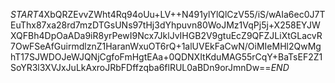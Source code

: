 $START$4XbQRZEvvZWht4Rq94oUu+LV++N491ylYlQlCzV55/iS/wAIa6ec0J7TEuThx87xa28rd7mzDTGsUNs97tHj3dYhpuvn80WoJMz1VqPj5j+X258EYJWXQFBh4DpOaADa9iR8yrPewI9Ncx7JklJvIHGB2V9gtuEcZ9QFZJLiXtGLacvR7OwFSeAfGuirmdlznZ1HaranWxuOT6rQ+1alUVEkFaCwN/OiMIeMHl2QwMghT17SJWDOJeWJQNjCgfoFmHgtEAa+0QDNXItKduMAG55rCqY+BaTsEF2Z1SoYR3l3XVJxJuLkAxroJRbFDffzqba6flRUL0aBDn9orJmnDw==$END$
